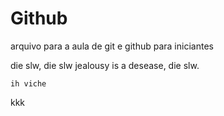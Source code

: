 # Github

arquivo para a aula de git e github para iniciantes

die slw, die slw 
jealousy is a desease,
die slw.

	ih viche










kkk
